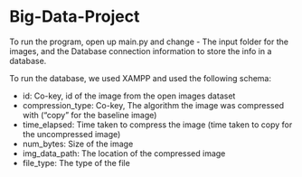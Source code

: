 # Big-Data-Project
To run the program, open up main.py and change - The input folder for the images, and the Database connection information to store the info in a database.

To run the database, we used XAMPP and used the following schema:
- id: Co-key, id of the image from the open images dataset
- compression_type: Co-key, The algorithm the image was compressed with (“copy” for the baseline image)
- time_elapsed: Time taken to compress the image (time taken to copy for the uncompressed image)
- num_bytes: Size of the image
- img_data_path: The location of the compressed image
- file_type: The type of the file
